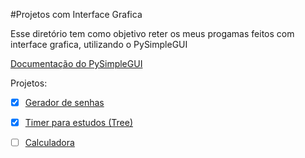 #Projetos com Interface Grafica

Esse diretório tem como objetivo reter os meus progamas feitos com interface grafica, utilizando o PySimpleGUI

[Documentação do PySimpleGUI](https://pysimplegui.readthedocs.io)

Projetos:

- [x] [Gerador de senhas](https://github.com/JoaoEmanuell/Meus-Estudos-Python/blob/master/Interface%20Grafica/Gerador%20de%20senhas/gerador_de_senhas.py)

- [x] [Timer para estudos (Tree)](https://github.com/JoaoEmanuell/Meus-Estudos-Python/tree/master/Interface%20Grafica/Tree)

- [ ] [Calculadora]()